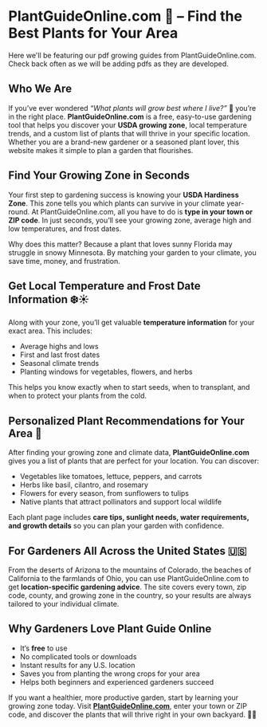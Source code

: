 # PlantGuideOnline.com 🌱 – Find the Best Plants for Your Area
Here we'll be featuring our pdf growing guides from PlantGuideOnline.com. Check back often as we will be adding pdfs as they are developed.

## Who We Are

If you’ve ever wondered *“What plants will grow best where I live?”* 🌻 you’re in the right place. **PlantGuideOnline.com** is a free, easy-to-use gardening tool that helps you discover your **USDA growing zone**, local temperature trends, and a custom list of plants that will thrive in your specific location. Whether you are a brand-new gardener or a seasoned plant lover, this website makes it simple to plan a garden that flourishes.

## Find Your Growing Zone in Seconds

Your first step to gardening success is knowing your **USDA Hardiness Zone**. This zone tells you which plants can survive in your climate year-round. At PlantGuideOnline.com, all you have to do is **type in your town or ZIP code**. In just seconds, you’ll see your growing zone, average high and low temperatures, and frost dates.

Why does this matter? Because a plant that loves sunny Florida may struggle in snowy Minnesota. By matching your garden to your climate, you save time, money, and frustration.

## Get Local Temperature and Frost Date Information ❄️☀️

Along with your zone, you’ll get valuable **temperature information** for your exact area. This includes:  

- Average highs and lows  
- First and last frost dates  
- Seasonal climate trends  
- Planting windows for vegetables, flowers, and herbs  

This helps you know exactly when to start seeds, when to transplant, and when to protect your plants from the cold.

## Personalized Plant Recommendations for Your Area 🌿

After finding your growing zone and climate data, **PlantGuideOnline.com** gives you a list of plants that are perfect for your location. You can discover:  

- Vegetables like tomatoes, lettuce, peppers, and carrots  
- Herbs like basil, cilantro, and rosemary  
- Flowers for every season, from sunflowers to tulips  
- Native plants that attract pollinators and support local wildlife  

Each plant page includes **care tips, sunlight needs, water requirements, and growth details** so you can plan your garden with confidence.

## For Gardeners All Across the United States 🇺🇸

From the deserts of Arizona to the mountains of Colorado, the beaches of California to the farmlands of Ohio, you can use PlantGuideOnline.com to get **location-specific gardening advice**. The site covers every town, zip code, county, and growing zone in the country, so your results are always tailored to your individual climate.

## Why Gardeners Love Plant Guide Online

- It’s **free** to use  
- No complicated tools or downloads  
- Instant results for any U.S. location  
- Saves you from planting the wrong crops for your area  
- Helps both beginners and experienced gardeners succeed  

If you want a healthier, more productive garden, start by learning your growing zone today. Visit **[PlantGuideOnline.com](https://plantguideonline.com)**, enter your town or ZIP code, and discover the plants that will thrive right in your own backyard. 🌼🌿

